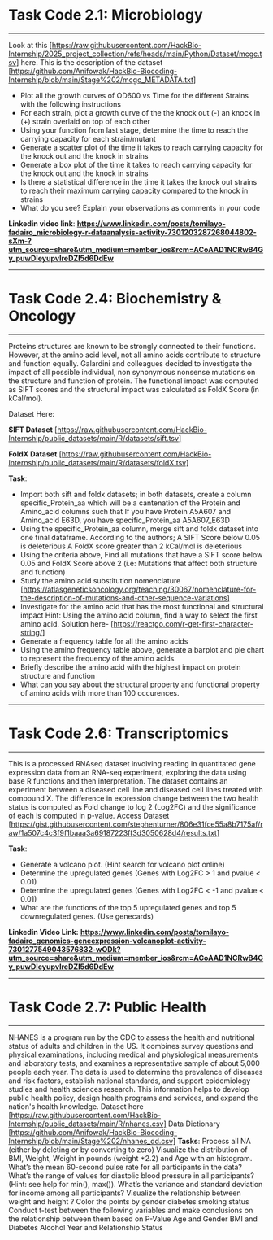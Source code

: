 # Task Code 2.1: Microbiology
---
Look at this [https://raw.githubusercontent.com/HackBio-Internship/2025_project_collection/refs/heads/main/Python/Dataset/mcgc.tsv] here.
This is the description of the dataset [https://github.com/Anifowak/HackBio-Biocoding-Internship/blob/main/Stage%202/mcgc_METADATA.txt]

- Plot all the growth curves of OD600 vs Time for the different Strains with the following instructions
- For each strain, plot a growth curve of the the knock out (-) an knock in (+) strain overlaid on top of each other
- Using your function from last stage, determine the time to reach the carrying capacity for each strain/mutant
- Generate a scatter plot of the time it takes to reach carrying capacity for the knock out and the knock in strains
- Generate a box plot of the time it takes to reach carrying capacity for the knock out and the knock in strains
- Is there a statistical difference in the time it takes the knock out strains to reach their maximum carrying capacity compared to the knock in strains
- What do you see? Explain your observations as comments in your code

**Linkedin video link**: **https://www.linkedin.com/posts/tomilayo-fadairo_microbiology-r-dataanalysis-activity-7301203287268044802-sXm-?utm_source=share&utm_medium=member_ios&rcm=ACoAAD1NCRwB4Gy_puwDIeyupvlreDZI5d6DdEw**


---

# Task Code 2.4: Biochemistry & Oncology
---
Proteins structures are known to be strongly connected to their functions. However, at the amino acid level, not all amino acids contribute to structure and function equally. Galardini and colleagues decided to investigate the impact of all possible individual, non synonymous nonsense mutations on the structure and function of protein.
The functional impact was computed as SIFT scores and the structural impact was calculated as FoldX Score (in kCal/mol).

Dataset Here:

**SIFT Dataset** [https://raw.githubusercontent.com/HackBio-Internship/public_datasets/main/R/datasets/sift.tsv]

**FoldX Dataset** [https://raw.githubusercontent.com/HackBio-Internship/public_datasets/main/R/datasets/foldX.tsv]

**Task**:
- Import both sift and foldx datasets; in both datasets, create a column specific_Protein_aa which will be a cantenation of the Protein and Amino_acid columns such that If you have Protein A5A607 and Amino_acid E63D, you have specific_Protein_aa A5A607_E63D
- Using the specific_Protein_aa column, merge sift and foldx dataset into one final dataframe.
According to the authors;
A SIFT Score below 0.05 is deleterious
A FoldX score greater than 2 kCal/mol is deleterious
- Using the criteria above, Find all mutations that have a SIFT score below 0.05 and FoldX Score above 2 (i.e: Mutations that affect both structure and function)
- Study the amino acid substitution nomenclature [https://atlasgeneticsoncology.org/teaching/30067/nomenclature-for-the-description-of-mutations-and-other-sequence-variations]
- Investigate for the amino acid that has the most functional and structural impact
Hint: Using the amino acid column, find a way to select the first amino acid. Solution here- [https://reactgo.com/r-get-first-character-string/]
- Generate a frequency table for all the amino acids
- Using the amino frequency table above, generate a barplot and pie chart to represent the frequency of the amino acids.
- Briefly describe the amino acid with the highest impact on protein structure and function
- What can you say about the structural property and functional property of amino acids with more than 100 occurences.

---

# Task Code 2.6: Transcriptomics
---
This is a processed RNAseq dataset involving reading in quantitated gene expression data from an RNA-seq experiment, exploring the data using base R functions and then interpretation. The dataset contains an experiment between a diseased cell line and diseased cell lines treated with compound X. The difference in expression change between the two health status is computed as Fold change to log 2 (Log2FC) and the significance of each is computed in p-value.
Access Dataset [https://gist.githubusercontent.com/stephenturner/806e31fce55a8b7175af/raw/1a507c4c3f9f1baaa3a69187223ff3d3050628d4/results.txt]

**Task**:
- Generate a volcano plot. (Hint search for volcano plot online)
- Determine the upregulated genes (Genes with Log2FC > 1 and pvalue < 0.01)
- Determine the upregulated genes (Genes with Log2FC < -1 and pvalue < 0.01)
- What are the functions of the top 5 upregulated genes and top 5 downregulated genes. (Use genecards)

**Linkedin Video Link:** **https://www.linkedin.com/posts/tomilayo-fadairo_genomics-geneexpression-volcanoplot-activity-7301277549043576832-wODk?utm_source=share&utm_medium=member_ios&rcm=ACoAAD1NCRwB4Gy_puwDIeyupvlreDZI5d6DdEw**

---

# Task Code 2.7: Public Health
---
NHANES is a program run by the CDC to assess the health and nutritional status of adults and children in the US. It combines survey questions and physical examinations, including medical and physiological measurements and laboratory tests, and examines a representative sample of about 5,000 people each year. The data is used to determine the prevalence of diseases and risk factors, establish national standards, and support epidemiology studies and health sciences research. This information helps to develop public health policy, design health programs and services, and expand the nation's health knowledge.
Dataset here [https://raw.githubusercontent.com/HackBio-Internship/public_datasets/main/R/nhanes.csv]
Data Dictionary [https://github.com/Anifowak/HackBio-Biocoding-Internship/blob/main/Stage%202/nhanes_dd.csv]
**Tasks**:
Process all NA (either by deleting or by converting to zero)
Visualize the distribution of BMI, Weight, Weight in pounds (weight *2.2) and Age with an histogram.
What’s the mean 60-second pulse rate for all participants in the data?
What’s the range of values for diastolic blood pressure in all participants? (Hint: see help for min(), max()).
What’s the variance and standard deviation for income among all participants?
Visualize the relationship between weight and height ?
Color the points by
gender
diabetes
smoking status
Conduct t-test between the following variables and make conclusions on the relationship between them based on P-Value
Age and Gender
BMI and Diabetes
Alcohol Year and Relationship Status
